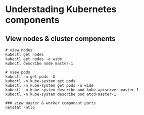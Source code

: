# Understading Kubernetes components


## View nodes & cluster components

```
# view nodes
kubectl get nodes
kubectl get nodes -o wide
kubectl describe node master-1

# view pods
kubectl -n get pods -A
kubectl -n kube-system get pods
kubectl -n kube-system get pods -o wide
kubectl -n kube-system describe pod kube-apiserver-master-1
kubectl -n kube-system describe pod etcd-master-1

### view master & worker component ports
netstat -ntlp